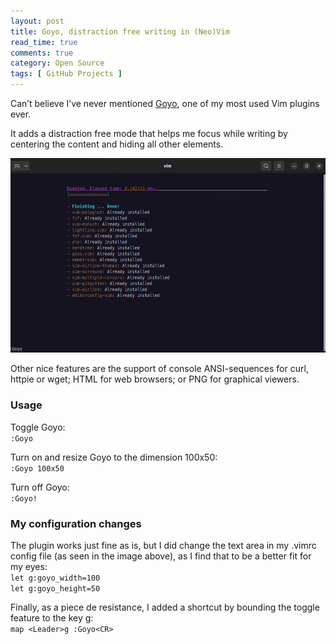 ```yaml
---
layout: post
title: Goyo, distraction free writing in (Neo)Vim
read_time: true  
comments: true
category: Open Source
tags: [ GitHub Projects ]
---
```


Can’t believe I’ve never mentioned [Goyo](https://github.com/junegunn/goyo.vim), one of my most used Vim plugins ever.

It adds a distraction free mode that helps me focus while writing by centering the content and hiding all other elements.

<img src="/assets/vim-goyo.png" width="654">

Other nice features are the support of console ANSI-sequences for curl, httpie or wget; HTML for web browsers; or PNG for graphical viewers. 

### Usage

Toggle Goyo:
<br> `:Goyo`

Turn on and resize Goyo to the dimension 100x50:
<br>`:Goyo 100x50`

Turn off Goyo:
<br> `:Goyo!`

### My configuration changes

The plugin works just fine as is, but I did change the text area in my .vimrc config file (as seen in the image above), as I find that to be a better fit for my eyes:
<br> `let g:goyo_width=100`
<br> `let g:goyo_height=50`

Finally, as a piece de resistance, I added a shortcut by bounding the toggle feature to the key <Leader>g:
<br> `map <Leader>g :Goyo<CR>`
